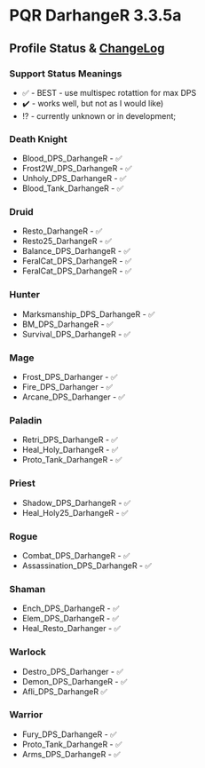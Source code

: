 # PQR DarhangeR 3.3.5a

## Profile Status & [ChangeLog](https://github.com/darhanger/PQR_DarhangeR_3.3.5a/wiki/ChangeLog)
### Support Status Meanings 
* ✅ - BEST - use multispec rotattion for max DPS
* ✔️ - works well, but not as I would like)
* ⁉️ - currently unknown or in development;

### Death Knight
* Blood_DPS_DarhangeR - ✅
* Frost2W_DPS_DarhangeR - ✅
* Unholy_DPS_DarhangeR - ✅
* Blood_Tank_DarhangeR - ✅

### Druid
* Resto_DarhangeR - ✅
* Resto25_DarhangeR - ✅
* Balance_DPS_DarhangeR - ✅
* FeralCat_DPS_DarhangeR - ✅
* FeralCat_DPS_DarhangeR - ✅

### Hunter
* Marksmanship_DPS_DarhangeR - ✅
* BM_DPS_DarhangeR - ✅
* Survival_DPS_DarhangeR - ✅

### Mage
* Frost_DPS_Darhanger - ✅
* Fire_DPS_Darhanger - ✅
* Arcane_DPS_Darhanger - ✅

### Paladin
* Retri_DPS_DarhangeR - ✅
* Heal_Holy_DarhangeR - ✅
* Proto_Tank_DarhangeR - ✅

### Priest
* Shadow_DPS_DarhangeR - ✅
* Heal_Holy25_DarhangeR - ✅

### Rogue
* Combat_DPS_DarhangeR - ✅
* Assassination_DPS_DarhangeR - ✅

### Shaman
* Ench_DPS_DarhangeR - ✅
* Elem_DPS_DarhangeR - ✅
* Heal_Resto_Darhanger - ✅

### Warlock
* Destro_DPS_Darhanger - ✅
* Demon_DPS_DarhangeR - ✅
* Afli_DPS_DarhangeR ✅

### Warrior
* Fury_DPS_DarhangeR - ✅
* Proto_Tank_DarhangeR - ✅
* Arms_DPS_DarhangeR - ✅
